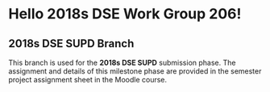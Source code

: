 # Hello 2018s DSE Work Group 206!

## 2018s DSE SUPD Branch

This branch is used for the **2018s DSE SUPD** submission phase.
The assignment and details of this milestone phase are provided in the semester project assignment sheet in the Moodle course.
